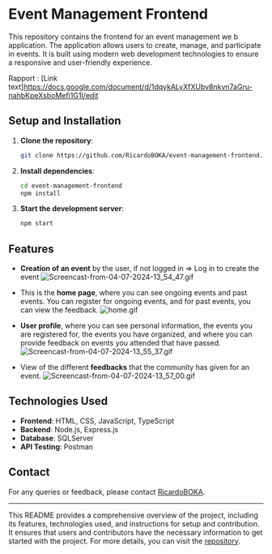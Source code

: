# Event Management Frontend

This repository contains the frontend for an event management we
b application. The application allows users to create, manage, and participate in events. It is built using modern web development technologies to ensure a responsive and user-friendly experience.

Rapport : [Link text]https://docs.google.com/document/d/1dqykALyXfXUbv8nkvn7aGru-nahbKpeXsboMefi1G1I/edit

## Setup and Installation

1. **Clone the repository**:
   ```sh
   git clone https://github.com/RicardoBOKA/event-management-frontend.git
   ```
2. **Install dependencies**:
   ```sh
   cd event-management-frontend
   npm install
   ```
3. **Start the development server**:
   ```sh
   npm start
   ```




## Features

- **Creation of an event** by the user, if not logged in => Log in to create the event
![Screencast-from-04-07-2024-13_54_47.gif](Screencast-from-04-07-2024-13_54_47.gif)

- This is the **home page**, where you can see ongoing events and past events. You can register for ongoing events, and for past events, you can view the feedback.
![home.gif](home.gif)

- **User profile**, where you can see personal information, the events you are registered for, the events you have organized, and where you can provide feedback on events you attended that have passed.
![Screencast-from-04-07-2024-13_55_37.gif](Screencast-from-04-07-2024-13_55_37.gif)

- View of the different **feedbacks** that the community has given for an event.
![Screencast-from-04-07-2024-13_57_00.gif](Screencast-from-04-07-2024-13_57_00.gif)

## Technologies Used

- **Frontend**: HTML, CSS, JavaScript, TypeScript
- **Backend**: Node.js, Express.js
- **Database**: SQLServer
- **API Testing**: Postman

## Contact

For any queries or feedback, please contact [RicardoBOKA](https://github.com/RicardoBOKA).

---

This README provides a comprehensive overview of the project, including its features, technologies used, and instructions for setup and contribution. It ensures that users and contributors have the necessary information to get started with the project. For more details, you can visit the [repository](https://github.com/RicardoBOKA/event-management-frontend).
